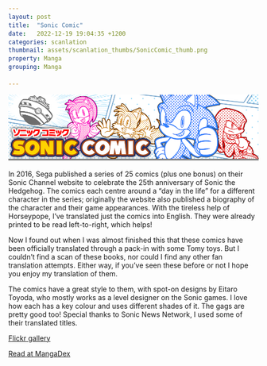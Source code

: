 ```yaml
---
layout: post
title:  "Sonic Comic"
date:   2022-12-19 19:04:35 +1200
categories: scanlation
thumbnail: assets/scanlation_thumbs/SonicComic_thumb.png
property: Manga
grouping: Manga

---
```


![](/assets/headers/SonicComic_header.gif)

In 2016, Sega published a series of 25 comics (plus one bonus) on their Sonic Channel website to celebrate the 25th anniversary of Sonic the Hedgehog. The comics each centre around a “day in the life” for a different character in the series; originally the website also published a biography of the character and their game appearances. With the tireless help of Horseypope, I’ve translated just the comics into English. They were already printed to be read left-to-right, which helps!

Now I found out when I was almost finished this that these comics have been officially translated through a pack-in with some Tomy toys. But I couldn’t find a scan of these books, nor could I find any other fan translation attempts. Either way, if you’ve seen these before or not I hope you enjoy my translation of them.

The comics have a great style to them, with spot-on designs by Eitaro Toyoda, who mostly works as a level designer on the Sonic games. I love how each has a key colour and uses different shades of it. The gags are pretty good too! Special thanks to Sonic News Network, I used some of their translated titles.

[Flickr gallery](https://www.flickr.com/photos/miloscat/albums/72157678092901038)

[Read at MangaDex](https://mangadex.org/title/e23bb1e1-5377-4c21-94af-c996014d3806/sonic-comic)